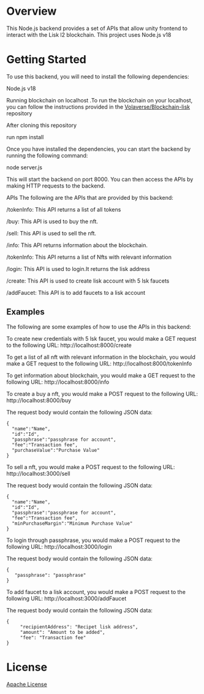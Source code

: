 # Overview
This Node.js backend provides a set of APIs that allow unity frontend to interact with the Lisk l2 blockchain. This project uses Node.js v18


# Getting Started
To use this backend, you will need to install the following dependencies:

Node.js v18

Running blockchain on localhost .To run the blockchain on your localhost, you can follow the instructions provided in the [Volaverse/Blockchain-lisk](https://github.com/Volaverse/Blockchain-lisk) repository

After cloning this repository

run npm install

Once you have installed the dependencies, you can start the backend by running the following command:

node server.js

This will start the backend on port 8000. You can then access the APIs by making HTTP requests to the backend.

APIs
The following are the APIs that are provided by this backend:

/tokenInfo: This API returns a list of all tokens

/buy: This API is used to buy the nft.

/sell: This API is used to sell the nft.

/info: This API returns information about the blockchain.

/tokenInfo: This API returns a list of Nfts with relevant information

/login: This API is used to login.It returns the lisk address

/create: This API is used to create lisk account with 5 lsk faucets

/addFaucet: This API is to add faucets to a lisk account 

## Examples
The following are some examples of how to use the APIs in this backend:

To create new credentials with 5 lsk faucet, you would make a GET request to the following URL:
http://localhost:8000/create

To get a list of all nft with relevant information in the blockchain, you would make a GET request to the following URL:
http://localhost:8000/tokenInfo

To get information about blockchain, you would make a GET request to the following URL:
http://localhost:8000/info

To create a buy a nft, you would make a POST request to the following URL:
http://localhost:8000/buy

The request body would contain the following JSON data:

    {
      "name":"Name",
      "id":"Id",
      "passphrase":"passphrase for account",
      "fee":"Transaction fee",
      "purchaseValue":"Purchase Value"
    }

To sell a nft, you would make a POST request to the following URL:
http://localhost:3000/sell


The request body would contain the following JSON data:


    {
      "name":"Name",
      "id":"Id",
      "passphrase":"passphrase for account",
      "fee":"Transaction fee",
      "minPurchaseMargin":"Minimum Purchase Value"
    }



To login through passphrase, you would make a POST request to the following URL:
http://localhost:3000/login

The request body would contain the following JSON data:

    {
       "passphrase": "passphrase"
    }

To add faucet to a lisk account, you would make a POST request to the following URL:
http://localhost:3000/addFaucet

The request body would contain the following JSON data:

    {
         "recipientAddress": "Recipet lisk address",
         "amount": "Amount to be added",
         "fee": "Transaction fee"
    }



# License
[Apache License](LICENSE)
